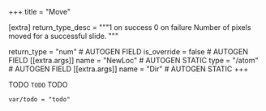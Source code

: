 +++
title = "Move"

[extra]
return_type_desc = """1 on success
0 on failure
Number of pixels moved for a successful slide.
"""

return_type = "num" # AUTOGEN FIELD
is_override = false # AUTOGEN FIELD
[[extra.args]]
name = "NewLoc" # AUTOGEN STATIC
type = "/atom" # AUTOGEN FIELD
[[extra.args]]
name = "Dir" # AUTOGEN STATIC
+++

TODO `TODO` TODO

```dm
var/todo = "todo"
```